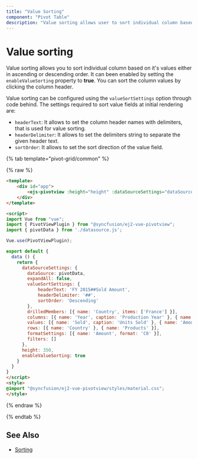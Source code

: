 ```yaml
---
title: "Value Sorting"
component: "Pivot Table"
description: "Value sorting allows user to sort individual column based on the measure values."
---
```


# Value sorting

Value sorting allows you to sort individual column based on it's values either in ascending or descending order. It can been enabled by setting the `enableValueSorting` property to **true**. You can sort the column values by clicking the column header.

Value sorting can be configured using the `valueSortSettings` option through code behind. The settings required to sort value fields at initial rendering are:
* `headerText`: It allows to set the column header names with delimiters, that is used for value sorting.
* `headerDelimiter`: It allows to set the delimiters string to separate the given header text.
* `sortOrder`: It allows to set the sort direction of the value field.

{% tab template="pivot-grid/common" %}

{% raw %}

```html
<template>
    <div id="app">
        <ejs-pivotview :height="height" :dataSourceSettings="dataSourceSettings" :enableValueSorting="enableValueSorting"> </ejs-pivotview>
    </div>
</template>

<script>
import Vue from "vue";
import { PivotViewPlugin } from "@syncfusion/ej2-vue-pivotview";
import { pivotData } from './datasource.js';

Vue.use(PivotViewPlugin);

export default {
  data () {
    return {
      dataSourceSettings: {
        dataSource: pivotData,
        expandAll: false,
        valueSortSettings: {
            headerText: 'FY 2015##Sold Amount',
            headerDelimiter: '##',
            sortOrder: 'Descending'
        },
        drilledMembers: [{ name: 'Country', items: ['France'] }],
        columns: [{ name: 'Year', caption: 'Production Year' }, { name: 'Quarter' }],
        values: [{ name: 'Sold', caption: 'Units Sold' }, { name: 'Amount', caption: 'Sold Amount' }],
        rows: [{ name: 'Country' }, { name: 'Products' }],
        formatSettings: [{ name: 'Amount', format: 'C0' }],
        filters: []
      },
      height: 350,
      enableValueSorting: true
    }
  }
}
</script>
<style>
@import "@syncfusion/ej2-vue-pivotview/styles/material.css";
</style>
```

{% endraw %}

{% endtab %}

## See Also

* [Sorting](./sorting)